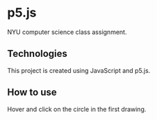 # p5.js 

NYU computer science class assignment.

## Technologies
This project is created using JavaScript and p5.js.

## How to use
Hover and click on the circle in the first drawing. 

